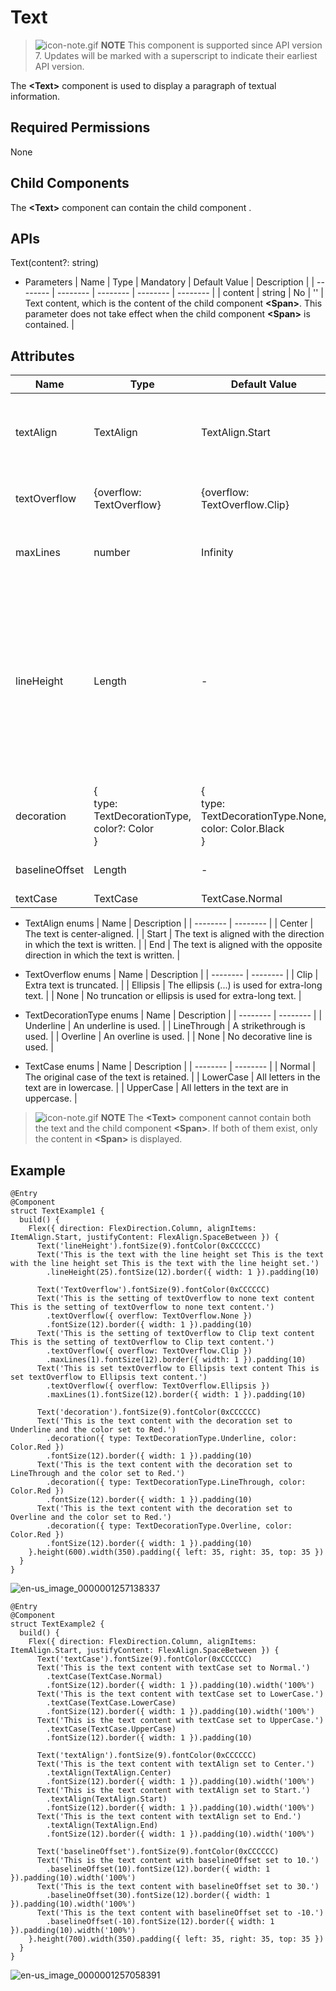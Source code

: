 # Text


> ![icon-note.gif](public_sys-resources/icon-note.gif) **NOTE**
> This component is supported since API version 7. Updates will be marked with a superscript to indicate their earliest API version.


The **&lt;Text&gt;** component is used to display a paragraph of textual information.


## Required Permissions

None


## Child Components

The **&lt;Text&gt;** component can contain the child component [<Span>](../reference/arkui-ts/ts-basic-components-span.md).


## APIs

Text(content?: string)

- Parameters
    | Name | Type | Mandatory | Default Value | Description | 
  | -------- | -------- | -------- | -------- | -------- |
  | content | string | No | '' | Text content, which is the content of the child component **&lt;Span&gt;**. This parameter does not take effect when the child component **&lt;Span&gt;** is contained. | 


## Attributes

| Name | Type | Default Value | Description |
| -------- | -------- | -------- | -------- |
| textAlign | TextAlign | TextAlign.Start                                              | Text alignment mode of multiple lines of text. |
| textOverflow | {overflow: TextOverflow} | {overflow: TextOverflow.Clip} | Display mode when the text is too long. |
| maxLines | number | Infinity | Maximum number of lines in the text. |
| lineHeight | Length | - | Text line height. If the value is less than or equal to **0**, the line height is not limited and the font size is adaptive. If the value of the number type, the unit fp is used. |
| decoration | {<br/>type: TextDecorationType,<br/>color?: Color<br/>} | {<br/>type: TextDecorationType.None,<br/>color: Color.Black<br/>} | Style and color of the text decorative line. |
| baselineOffset | Length | - | Offset of the text baseline. |
| textCase | TextCase | TextCase.Normal | Text case. |

- TextAlign enums
    | Name | Description | 
  | -------- | -------- |
  | Center | The text is center-aligned. | 
  | Start | The text is aligned with the direction in which the text is written. | 
  | End | The text is aligned with the opposite direction in which the text is written. | 

- TextOverflow enums
    | Name | Description | 
  | -------- | -------- |
  | Clip | Extra text is truncated. | 
  | Ellipsis | The ellipsis (...) is used for extra-long text. | 
  | None | No truncation or ellipsis is used for extra-long text. | 

- TextDecorationType enums
    | Name | Description | 
  | -------- | -------- |
  | Underline | An underline is used. | 
  | LineThrough | A strikethrough is used. | 
  | Overline | An overline is used. | 
  | None | No decorative line is used. | 

- TextCase enums
    | Name | Description | 
  | -------- | -------- |
  | Normal | The original case of the text is retained. | 
  | LowerCase | All letters in the text are in lowercase. | 
  | UpperCase | All letters in the text are in uppercase. | 

> ![icon-note.gif](public_sys-resources/icon-note.gif) **NOTE**
> The **&lt;Text&gt;** component cannot contain both the text and the child component **&lt;Span&gt;**. If both of them exist, only the content in **&lt;Span&gt;** is displayed.


## Example


```
@Entry
@Component
struct TextExample1 {
  build() {
    Flex({ direction: FlexDirection.Column, alignItems: ItemAlign.Start, justifyContent: FlexAlign.SpaceBetween }) {
      Text('lineHeight').fontSize(9).fontColor(0xCCCCCC)
      Text('This is the text with the line height set This is the text with the line height set This is the text with the line height set.')
        .lineHeight(25).fontSize(12).border({ width: 1 }).padding(10)

      Text('TextOverflow').fontSize(9).fontColor(0xCCCCCC)
      Text('This is the setting of textOverflow to none text content This is the setting of textOverflow to none text content.')
        .textOverflow({ overflow: TextOverflow.None })
        .fontSize(12).border({ width: 1 }).padding(10)
      Text('This is the setting of textOverflow to Clip text content This is the setting of textOverflow to Clip text content.')
        .textOverflow({ overflow: TextOverflow.Clip })
        .maxLines(1).fontSize(12).border({ width: 1 }).padding(10)
      Text('This is set textOverflow to Ellipsis text content This is set textOverflow to Ellipsis text content.')
        .textOverflow({ overflow: TextOverflow.Ellipsis })
        .maxLines(1).fontSize(12).border({ width: 1 }).padding(10)

      Text('decoration').fontSize(9).fontColor(0xCCCCCC)
      Text('This is the text content with the decoration set to Underline and the color set to Red.')
        .decoration({ type: TextDecorationType.Underline, color: Color.Red })
        .fontSize(12).border({ width: 1 }).padding(10)
      Text('This is the text content with the decoration set to LineThrough and the color set to Red.')
        .decoration({ type: TextDecorationType.LineThrough, color: Color.Red })
        .fontSize(12).border({ width: 1 }).padding(10)
      Text('This is the text content with the decoration set to Overline and the color set to Red.')
        .decoration({ type: TextDecorationType.Overline, color: Color.Red })
        .fontSize(12).border({ width: 1 }).padding(10)
    }.height(600).width(350).padding({ left: 35, right: 35, top: 35 })
  }
}
```

![en-us_image_0000001257138337](figures/en-us_image_0000001257138337.gif)


```
@Entry
@Component
struct TextExample2 {
  build() {
    Flex({ direction: FlexDirection.Column, alignItems: ItemAlign.Start, justifyContent: FlexAlign.SpaceBetween }) {
      Text('textCase').fontSize(9).fontColor(0xCCCCCC)
      Text('This is the text content with textCase set to Normal.')
        .textCase(TextCase.Normal)
        .fontSize(12).border({ width: 1 }).padding(10).width('100%')
      Text('This is the text content with textCase set to LowerCase.')
        .textCase(TextCase.LowerCase)
        .fontSize(12).border({ width: 1 }).padding(10).width('100%')
      Text('This is the text content with textCase set to UpperCase.')
        .textCase(TextCase.UpperCase)
        .fontSize(12).border({ width: 1 }).padding(10)

      Text('textAlign').fontSize(9).fontColor(0xCCCCCC)
      Text('This is the text content with textAlign set to Center.')
        .textAlign(TextAlign.Center)
        .fontSize(12).border({ width: 1 }).padding(10).width('100%')
      Text('This is the text content with textAlign set to Start.')
        .textAlign(TextAlign.Start)
        .fontSize(12).border({ width: 1 }).padding(10).width('100%')
      Text('This is the text content with textAlign set to End.')
        .textAlign(TextAlign.End)
        .fontSize(12).border({ width: 1 }).padding(10).width('100%')

      Text('baselineOffset').fontSize(9).fontColor(0xCCCCCC)
      Text('This is the text content with baselineOffset set to 10.')
        .baselineOffset(10).fontSize(12).border({ width: 1 }).padding(10).width('100%')
      Text('This is the text content with baselineOffset set to 30.')
        .baselineOffset(30).fontSize(12).border({ width: 1 }).padding(10).width('100%')
      Text('This is the text content with baselineOffset set to -10.')
        .baselineOffset(-10).fontSize(12).border({ width: 1 }).padding(10).width('100%')
    }.height(700).width(350).padding({ left: 35, right: 35, top: 35 })
  }
}
```

![en-us_image_0000001257058391](figures/en-us_image_0000001257058391.gif)
